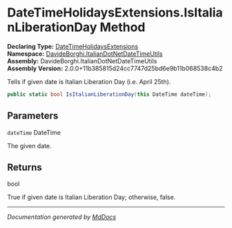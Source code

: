 ﻿<!--  
  <auto-generated>   
    The contents of this file were generated by a tool.  
    Changes to this file may be list if the file is regenerated  
  </auto-generated>   
-->

# DateTimeHolidaysExtensions.IsItalianLiberationDay Method

**Declaring Type:** [DateTimeHolidaysExtensions](../index.md)  
**Namespace:** [DavideBorghi.ItalianDotNetDateTimeUtils](../../index.md)  
**Assembly:** DavideBorghi.ItalianDotNetDateTimeUtils  
**Assembly Version:** 2.0.0+11b385815d24cc7747d25bd6e9b11b068538c4b2

Tells if given date is Italian Liberation Day (i.e. April 25th).

```csharp
public static bool IsItalianLiberationDay(this DateTime dateTime);
```

## Parameters

`dateTime`  DateTime

The given date.

## Returns

bool

True if given date is Italian Liberation Day; otherwise, false.

___

*Documentation generated by [MdDocs](https://github.com/ap0llo/mddocs)*
